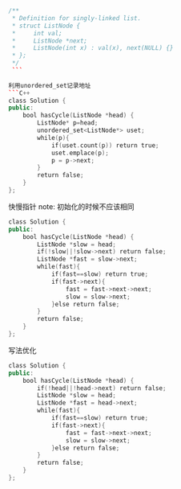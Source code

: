 ```C++
/**
 * Definition for singly-linked list.
 * struct ListNode {
 *     int val;
 *     ListNode *next;
 *     ListNode(int x) : val(x), next(NULL) {}
 * };
 */
 ```
 
利用unordered_set记录地址
```C++
class Solution {
public:
    bool hasCycle(ListNode *head) {
        ListNode* p=head;
        unordered_set<ListNode*> uset;
        while(p){
            if(uset.count(p)) return true;
            uset.emplace(p);
            p = p->next;
        }
        return false;
    }
};
```

快慢指针
note: 初始化的时候不应该相同
```C++
class Solution {
public:
    bool hasCycle(ListNode *head) {
        ListNode *slow = head;
        if(!slow||!slow->next) return false;
        ListNode *fast = slow->next;
        while(fast){
            if(fast==slow) return true;
            if(fast->next){
                fast = fast->next->next;
                slow = slow->next;
            }else return false;
        }
        return false;
    }
};
```

写法优化
```C++
class Solution {
public:
    bool hasCycle(ListNode *head) {
        if(!head||!head->next) return false;
        ListNode *slow = head;
        ListNode *fast = head->next;
        while(fast){
            if(fast==slow) return true;
            if(fast->next){
                fast = fast->next->next;
                slow = slow->next;
            }else return false;
        }
        return false;
    }
};
```